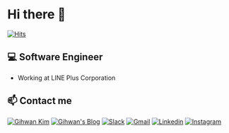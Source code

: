# Hi there 👋

[![Hits](https://hits.seeyoufarm.com/api/count/incr/badge.svg?url=https%3A%2F%2Fgithub.com%2Fghkim3221%2Fghkim3221)](https://hits.seeyoufarm.com)                        

## 💻 Software Engineer

 - Working at LINE Plus Corporation

## 📫 Contact me

[![Gihwan Kim](https://img.shields.io/badge/-Gihwan_Kim-663399?logo=Gatsby&logoColor=white&link=https://gihwankim.com)](https://gihwankim.com)
[![Gihwan's Blog](https://img.shields.io/badge/-Gihwan's_Blog-663399?logo=Gatsby&logoColor=white&link=https://gihwan.dev)](https://gihwan.dev)
[![Slack](https://img.shields.io/badge/-Slack-4a154b?logo=Slack&logoColor=white&link=https://ghkim3221.slack.com)](https://ghkim3221.slack.com)
[![Gmail](https://img.shields.io/badge/-Gmail-d14836?logo=Gmail&logoColor=white&link=mailto:ghkim3221@gmail.com)](mailto:ghkim3221@gmail.com)
[![Linkedin](https://img.shields.io/badge/-LinkedIn-0077b5?logo=Linkedin&logoColor=white&link=https://www.linkedin.com/in/ghkim3221/)](https://www.linkedin.com/in/ghkim3221/)
[![Instagram](https://img.shields.io/badge/-Instagram-e4405f?logo=Instagram&logoColor=white&link=https://www.instagram.com/gihwan.dev)](https://www.instagram.com/gihwan.dev)

